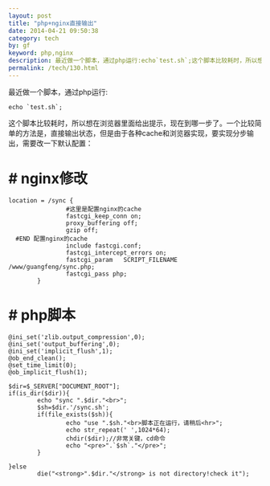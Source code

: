 ```yaml
---
layout: post
title: "php+nginx直接输出"
date: 2014-04-21 09:50:38
category: tech
by: gf
keyword: php,nginx
description: 最近做一个脚本，通过php运行:echo`test.sh`;这个脚本比较耗时，所以想在浏览器里面给出提示，现在到哪一步了。一个比较简单的方法是，直接输出状态，但是由于各种cache和浏览器实现
permalink: /tech/130.html
---
```

最近做一个脚本，通过php运行:

    echo `test.sh`;

这个脚本比较耗时，所以想在浏览器里面给出提示，现在到哪一步了。一个比较简单的方法是，直接输出状态，但是由于各种cache和浏览器实现，要实现分步输出，需要改一下默认配置：

# # nginx修改 ##

    location = /sync {
                    #这里是配置nginx的cache
                    fastcgi_keep_conn on;
                    proxy_buffering off;
                    gzip off;
      #END 配置nginx的cache
                    include fastcgi.conf;
                    fastcgi_intercept_errors on;
                    fastcgi_param   SCRIPT_FILENAME /www/guangfeng/sync.php;
                    fastcgi_pass php;
            }

# # php脚本 ##

    @ini_set('zlib.output_compression',0);
    @ini_set('output_buffering',0);
    @ini_set('implicit_flush',1);
    @ob_end_clean();
    @set_time_limit(0);
    @ob_implicit_flush(1);
    
    $dir=$_SERVER["DOCUMENT_ROOT"];
    if(is_dir($dir)){
            echo "sync ".$dir."<br>";
            $sh=$dir.'/sync.sh';
            if(file_exists($sh)){
                    echo "use ".$sh."<br>脚本正在运行，请稍后<hr>";
                    echo str_repeat(' ',1024*64);
                    chdir($dir);//非常关键，cd命令
                    echo "<pre>".`$sh`."</pre>";
            }
    
    }else
            die("<strong>".$dir."</strong> is not directory!check it");
